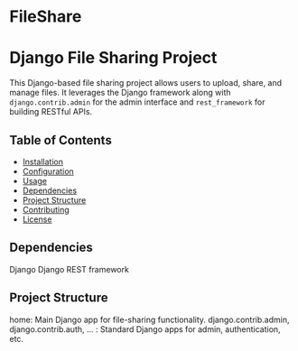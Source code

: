 # FileShare

# Django File Sharing Project

This Django-based file sharing project allows users to upload, share, and manage files. It leverages the Django framework along with `django.contrib.admin` for the admin interface and `rest_framework` for building RESTful APIs.

## Table of Contents

- [Installation](#installation)
- [Configuration](#configuration)
- [Usage](#usage)
- [Dependencies](#dependencies)
- [Project Structure](#project-structure)
- [Contributing](#contributing)
- [License](#license)

   
## Dependencies
Django
Django REST framework
## Project Structure
home: Main Django app for file-sharing functionality.
django.contrib.admin, django.contrib.auth, ... : Standard Django apps for admin, authentication, etc.
